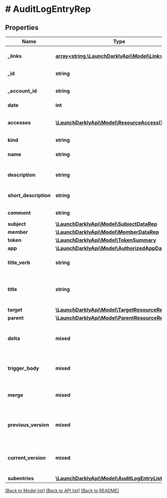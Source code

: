 # # AuditLogEntryRep

## Properties

Name | Type | Description | Notes
------------ | ------------- | ------------- | -------------
**_links** | [**array<string,\LaunchDarklyApi\Model\Link>**](Link.md) | The location and content type of related resources |
**_id** | **string** | The ID of the audit log entry |
**_account_id** | **string** | The ID of the account to which this audit log entry belongs |
**date** | **int** |  |
**accesses** | [**\LaunchDarklyApi\Model\ResourceAccess[]**](ResourceAccess.md) | Details on the actions performed and resources acted on in this audit log entry |
**kind** | **string** |  |
**name** | **string** | The name of the resource this audit log entry refers to |
**description** | **string** | Description of the change recorded in the audit log entry |
**short_description** | **string** | Shorter version of the change recorded in the audit log entry |
**comment** | **string** | Optional comment for the audit log entry | [optional]
**subject** | [**\LaunchDarklyApi\Model\SubjectDataRep**](SubjectDataRep.md) |  | [optional]
**member** | [**\LaunchDarklyApi\Model\MemberDataRep**](MemberDataRep.md) |  | [optional]
**token** | [**\LaunchDarklyApi\Model\TokenSummary**](TokenSummary.md) |  | [optional]
**app** | [**\LaunchDarklyApi\Model\AuthorizedAppDataRep**](AuthorizedAppDataRep.md) |  | [optional]
**title_verb** | **string** | The action and resource recorded in this audit log entry | [optional]
**title** | **string** | A description of what occurred, in the format &lt;code&gt;member&lt;/code&gt; &lt;code&gt;titleVerb&lt;/code&gt; &lt;code&gt;target&lt;/code&gt; | [optional]
**target** | [**\LaunchDarklyApi\Model\TargetResourceRep**](TargetResourceRep.md) |  | [optional]
**parent** | [**\LaunchDarklyApi\Model\ParentResourceRep**](ParentResourceRep.md) |  | [optional]
**delta** | **mixed** | If the audit log entry has been updated, this is the JSON patch body that was used in the request to update the entity | [optional]
**trigger_body** | **mixed** | A JSON representation of the external trigger for this audit log entry, if any | [optional]
**merge** | **mixed** | A JSON representation of the merge information for this audit log entry, if any | [optional]
**previous_version** | **mixed** | If the audit log entry has been updated, this is a JSON representation of the previous version of the entity | [optional]
**current_version** | **mixed** | If the audit log entry has been updated, this is a JSON representation of the current version of the entity | [optional]
**subentries** | [**\LaunchDarklyApi\Model\AuditLogEntryListingRep[]**](AuditLogEntryListingRep.md) |  | [optional]

[[Back to Model list]](../../README.md#models) [[Back to API list]](../../README.md#endpoints) [[Back to README]](../../README.md)
